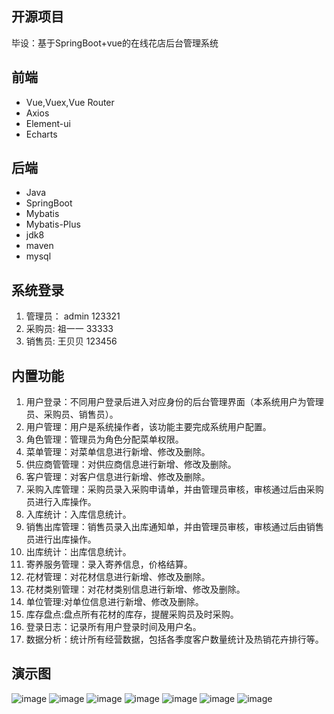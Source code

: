 ## 开源项目
毕设：基于SpringBoot+vue的在线花店后台管理系统

## 前端
* Vue,Vuex,Vue Router
* Axios
* Element-ui
* Echarts

## 后端
* Java
* SpringBoot
* Mybatis
* Mybatis-Plus
* jdk8
* maven
* mysql

## 系统登录
1. 管理员：  admin 123321
2. 采购员:   祖一一  33333
3. 销售员:   王贝贝   123456

## 内置功能
1. 用户登录：不同用户登录后进入对应身份的后台管理界面（本系统用户为管理员、采购员、销售员）。
2. 用户管理：用户是系统操作者，该功能主要完成系统用户配置。
3. 角色管理：管理员为角色分配菜单权限。
4. 菜单管理：对菜单信息进行新增、修改及删除。
5. 供应商管管理：对供应商信息进行新增、修改及删除。
6. 客户管理：对客户信息进行新增、修改及删除。
7. 采购入库管理：采购员录入采购申请单，并由管理员审核，审核通过后由采购员进行入库操作。
8. 入库统计：入库信息统计。
9. 销售出库管理：销售员录入出库通知单，并由管理员审核，审核通过后由销售员进行出库操作。
10. 出库统计：出库信息统计。
11. 寄养服务管理：录入寄养信息，价格结算。
12. 花材管理：对花材信息进行新增、修改及删除。
13. 花材类别管理：对花材类别信息进行新增、修改及删除。
14. 单位管理:对单位信息进行新增、修改及删除。
15. 库存盘点:盘点所有花材的库存，提醒采购员及时采购。
16. 登录日志：记录所有用户登录时间及用户名。
17. 数据分析：统计所有经营数据，包括各季度客户数量统计及热销花卉排行等。

## 演示图
![image](https://user-images.githubusercontent.com/97578747/171969374-52483702-1c88-4a56-aa0c-4e7a2306551e.png)
![image](https://user-images.githubusercontent.com/97578747/171969396-b28cfa96-20c5-400f-8c90-b6f2ce01685d.png)
![image](https://user-images.githubusercontent.com/97578747/171969410-7660dbc6-b03e-4a0b-95ec-34bdee60a562.png)
![image](https://user-images.githubusercontent.com/97578747/171969438-abac1450-0afe-43c7-a97f-454e6e77dc06.png)
![image](https://user-images.githubusercontent.com/97578747/171969457-93c50810-3f35-4939-b2a6-a6361b4217d0.png)
![image](https://user-images.githubusercontent.com/97578747/171969477-23a607e6-1a4e-4318-90f3-6e703c582b18.png)
![image](https://user-images.githubusercontent.com/97578747/171969487-43a5b9bd-30c6-4689-abb8-f39793340c0a.png)
